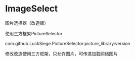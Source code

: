 # ImageSelect
图片选择器（改造版）

使用三方框架PictureSelector

com.github.LuckSiege.PictureSelector:picture_library:version

修改改造使用三方框架，只允许图片，可传递加载网络图片
